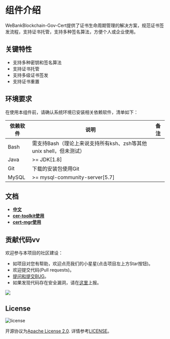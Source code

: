 # 组件介绍

WeBankBlockchain-Gov-Cert提供了证书生命周期管理的解决方案，规范证书签发流程，支持证书托管，支持多种签名算法，方便个人或企业使用。


## 关键特性
- 支持多种密钥和签名算法
- 支持证书托管
- 支持多级证书签发
- 支持证书重置

## 环境要求

在使用本组件前，请确认系统环境已安装相关依赖软件，清单如下：

| 依赖软件   | 说明                                                         | 备注 |
| ---------- | ------------------------------------------------------------ | ---- |
| Bash       | 需支持Bash（理论上来说支持所有ksh、zsh等其他unix shell，但未测试） |      |
| Java       | \>= JDK[1.8]                                                 |      |
| Git        | 下载的安装包使用Git                                          |      |
| MySQL      | \>= mysql-community-server[5.7]                              |      |


## 文档
- [**中文**](https://gov-doc.readthedocs.io/zh_CN/dev/docs/WeBankBlockchain-Gov-Cert/index.html)
- [**cer-toolkit使用**](https://gov-doc.readthedocs.io/zh_CN/dev/docs/WeBankBlockchain-Gov-Cert/quickstart1.html)
- [**cert-mgr使用**](https://gov-doc.readthedocs.io/zh_CN/dev/docs/WeBankBlockchain-Gov-Cert/quickstart2.html)



## 贡献代码vv
欢迎参与本项目的社区建设：
- 如项目对您有帮助，欢迎点亮我们的小星星(点击项目左上方Star按钮)。
- 欢迎提交代码(Pull requests)。
- [提问和提交BUG](https://github.com/WeBankBlockchain/Data-Reconcile/issues)。
- 如果发现代码存在安全漏洞，请在[这里](https://security.webank.com)上报。


![](https://media.githubusercontent.com/media/FISCO-BCOS/LargeFiles/master/images/QR_image.png)


## License
![license](http://img.shields.io/badge/license-Apache%20v2-blue.svg)

开源协议为[Apache License 2.0](http://www.apache.org/licenses/). 详情参考[LICENSE](../LICENSE)。

